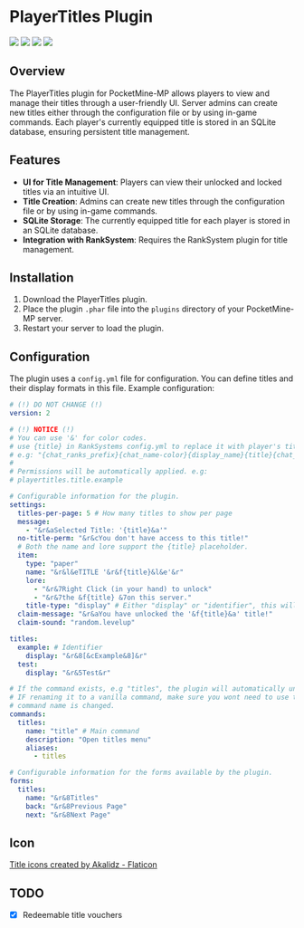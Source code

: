 # PlayerTitles Plugin
[![](https://poggit.pmmp.io/shield.state/PlayerTitles)](https://poggit.pmmp.io/p/PlayerTitles)
<a href="https://poggit.pmmp.io/p/PlayerTitles"><img src="https://poggit.pmmp.io/shield.state/PlayerTitles"></a>
[![](https://poggit.pmmp.io/shield.api/PlayerTitles)](https://poggit.pmmp.io/p/PlayerTitles)
<a href="https://poggit.pmmp.io/p/PlayerTitles"><img src="https://poggit.pmmp.io/shield.api/PlayerTitles"></a>
## Overview

The PlayerTitles plugin for PocketMine-MP allows players to view and manage their titles through a user-friendly UI. Server admins can create new titles either through the configuration file or by using in-game commands. Each player's currently equipped title is stored in an SQLite database, ensuring persistent title management.

## Features

- **UI for Title Management**: Players can view their unlocked and locked titles via an intuitive UI.
- **Title Creation**: Admins can create new titles through the configuration file or by using in-game commands.
- **SQLite Storage**: The currently equipped title for each player is stored in an SQLite database.
- **Integration with RankSystem**: Requires the RankSystem plugin for title management.

## Installation

1. Download the PlayerTitles plugin.
2. Place the plugin `.phar` file into the `plugins` directory of your PocketMine-MP server.
3. Restart your server to load the plugin.

## Configuration

The plugin uses a `config.yml` file for configuration. You can define titles and their display formats in this file. Example configuration:

```yml
# (!) DO NOT CHANGE (!)
version: 2

# (!) NOTICE (!)
# You can use '&' for color codes.
# use {title} in RankSystems config.yml to replace it with player's title
# e.g: "{chat_ranks_prefix}{chat_name-color}{display_name}{title}{chat_format}{message}"
#
# Permissions will be automatically applied. e.g:
# playertitles.title.example

# Configurable information for the plugin.
settings:
  titles-per-page: 5 # How many titles to show per page
  message:
    - "&r&aSelected Title: '{title}&a'"
  no-title-perm: "&r&cYou don't have access to this title!"
  # Both the name and lore support the {title} placeholder.
  item:
    type: "paper"
    name: "&r&l&eTITLE '&r&f{title}&l&e'&r"
    lore: 
      - "&r&7Right Click (in your hand) to unlock"
      - "&r&7the &f{title} &7on this server."
    title-type: "display" # Either "display" or "identifier", this will show the titles identifier, or the display (Identifier will autocapitalize the first letter)
  claim-message: "&r&aYou have unlocked the '&f{title}&a' title!"
  claim-sound: "random.levelup"

titles:
  example: # Identifier 
    display: "&r&8[&cExample&8]&r"
  test:
    display: "&r&5Test&r"

# If the command exists, e.g "titles", the plugin will automatically unregister the vanilla command.
# IF renaming it to a vanilla command, make sure you wont need to use the command as it will no longer be available unless the
# command name is changed.
commands:
  titles:
    name: "title" # Main command
    description: "Open titles menu"
    aliases:
      - titles

# Configurable information for the forms available by the plugin.
forms:
  titles:
    name: "&r&8Titles"
    back: "&r&8Previous Page"
    next: "&r&8Next Page"
```
## Icon
<a href="https://www.flaticon.com/free-icons/title" title="title icons">Title icons created by Akalidz - Flaticon</a>

## TODO
- [x] Redeemable title vouchers
